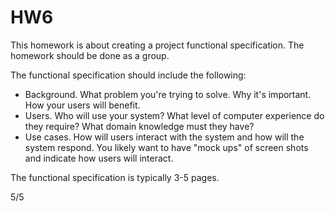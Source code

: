 # HW6
This homework is about creating a project functional specification. The homework should be done as a group.

The functional specification should include the following:

 - Background. What problem you're trying to solve. Why it's important. How your users will benefit.
 - Users. Who will use your system? What level of computer experience do they require? What domain knowledge must they have?
 - Use cases. How will users interact with the system and how will the system respond. You likely want to have "mock ups" of screen shots and indicate how users will interact.
 
 The functional specification is typically 3-5 pages.

5/5
